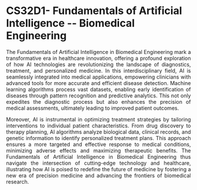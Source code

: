 # CS32D1- Fundamentals of Artificial Intelligence -- Biomedical Engineering

<p align = justify>The Fundamentals of Artificial Intelligence in Biomedical Engineering mark a transformative era in healthcare innovation, offering a profound exploration of how AI technologies are revolutionizing the landscape of diagnostics, treatment, and personalized medicine. In this interdisciplinary field, AI is seamlessly integrated into medical applications, empowering clinicians with advanced tools for more accurate and efficient disease detection. Machine learning algorithms process vast datasets, enabling early identification of diseases through pattern recognition and predictive analytics. This not only expedites the diagnostic process but also enhances the precision of medical assessments, ultimately leading to improved patient outcomes.</p>

<p align = justify>Moreover, AI is instrumental in optimizing treatment strategies by tailoring interventions to individual patient characteristics. From drug discovery to therapy planning, AI algorithms analyze biological data, clinical records, and genetic information to identify personalized treatment plans. This approach ensures a more targeted and effective response to medical conditions, minimizing adverse effects and maximizing therapeutic benefits. The Fundamentals of Artificial Intelligence in Biomedical Engineering thus navigate the intersection of cutting-edge technology and healthcare, illustrating how AI is poised to redefine the future of medicine by fostering a new era of precision medicine and advancing the frontiers of biomedical research.</p>





